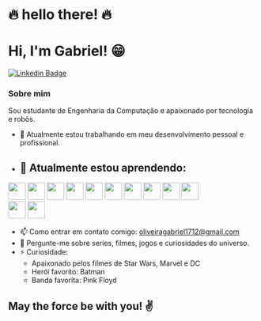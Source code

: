 # :fire: hello there! :fire:

# Hi, I'm Gabriel! :grin:

[![Linkedin Badge](https://img.shields.io/badge/-LinkedIn-blue?style=flat-square&logo=Linkedin&logoColor=white&link=https://www.linkedin.com/in/gabrieloliveira/)](https://www.linkedin.com/in/gabriel-am%C3%A2ncio-de-oliveira/)


###  Sobre mim
Sou estudante de Engenharia da Computação e apaixonado por tecnologia e robôs.

- 🔭 Atualmente estou trabalhando em meu desenvolvimento pessoal e profissional.
- 🌱 Atualmente estou aprendendo:
  - 
<img 
src="https://cdn.jsdelivr.net/gh/devicons/devicon/icons/python/python-original.svg" width="35" height="35"/> 
<img src="https://cdn.jsdelivr.net/gh/devicons/devicon/icons/javascript/javascript-plain.svg" width="35" height="35"/> 
<img src="https://cdn.jsdelivr.net/gh/devicons/devicon/icons/django/django-plain.svg" width="35" height="35"/> 
<img src="https://icongr.am/devicon/nodejs-original.svg?size=50&color=currentColor" width="35" height="35"/> 
<img src="https://cdn.jsdelivr.net/gh/devicons/devicon/icons/css3/css3-original.svg" width="35" height="35"/>
<img src="https://cdn.jsdelivr.net/gh/devicons/devicon/icons/html5/html5-original.svg" width="35" height="35"/> 
<img src="https://cdn.jsdelivr.net/gh/devicons/devicon/icons/react/react-original.svg" width="35" height="35"/> 
<img src="https://cdn.jsdelivr.net/gh/devicons/devicon/icons/git/git-original.svg" width="35" height="35"/> 
<img src="https://cdn.jsdelivr.net/gh/devicons/devicon/icons/flutter/flutter-original.svg" width="35" height="35"/> 
<img src="https://cdn.jsdelivr.net/gh/devicons/devicon/icons/dart/dart-original.svg" width="35" height="35"/>  
<img src="https://cdn.jsdelivr.net/gh/devicons/devicon/icons/mongodb/mongodb-original.svg" width="35" height="35"/>
<img src="https://cdn.jsdelivr.net/gh/devicons/devicon/icons/mysql/mysql-original.svg" width="35" height="35"/>
          
          

- 📫 Como entrar em contato comigo: oliveiragabriel1712@gmail.com
- 💬 Pergunte-me sobre series, filmes, jogos e curiosidades do universo.
- ⚡ Curiosidade: 
  - Apaixonado pelos filmes de Star Wars, Marvel e DC
  - Herói favorito: Batman
  - Banda favorita: Pink Floyd 

## May the force be with you! :v:
